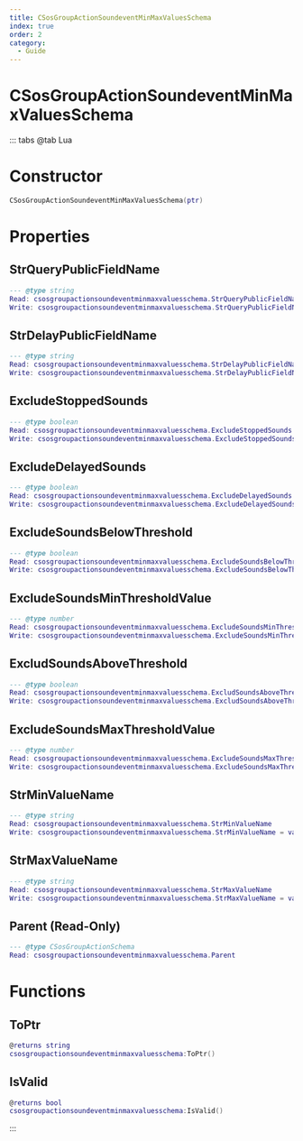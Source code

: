 ```yaml
---
title: CSosGroupActionSoundeventMinMaxValuesSchema
index: true
order: 2
category:
  - Guide
---
```


# CSosGroupActionSoundeventMinMaxValuesSchema

::: tabs
@tab Lua
# Constructor
```lua
CSosGroupActionSoundeventMinMaxValuesSchema(ptr)
```
# Properties
## StrQueryPublicFieldName 
```lua
--- @type string
Read: csosgroupactionsoundeventminmaxvaluesschema.StrQueryPublicFieldName
Write: csosgroupactionsoundeventminmaxvaluesschema.StrQueryPublicFieldName = value
```
## StrDelayPublicFieldName 
```lua
--- @type string
Read: csosgroupactionsoundeventminmaxvaluesschema.StrDelayPublicFieldName
Write: csosgroupactionsoundeventminmaxvaluesschema.StrDelayPublicFieldName = value
```
## ExcludeStoppedSounds 
```lua
--- @type boolean
Read: csosgroupactionsoundeventminmaxvaluesschema.ExcludeStoppedSounds
Write: csosgroupactionsoundeventminmaxvaluesschema.ExcludeStoppedSounds = value
```
## ExcludeDelayedSounds 
```lua
--- @type boolean
Read: csosgroupactionsoundeventminmaxvaluesschema.ExcludeDelayedSounds
Write: csosgroupactionsoundeventminmaxvaluesschema.ExcludeDelayedSounds = value
```
## ExcludeSoundsBelowThreshold 
```lua
--- @type boolean
Read: csosgroupactionsoundeventminmaxvaluesschema.ExcludeSoundsBelowThreshold
Write: csosgroupactionsoundeventminmaxvaluesschema.ExcludeSoundsBelowThreshold = value
```
## ExcludeSoundsMinThresholdValue 
```lua
--- @type number
Read: csosgroupactionsoundeventminmaxvaluesschema.ExcludeSoundsMinThresholdValue
Write: csosgroupactionsoundeventminmaxvaluesschema.ExcludeSoundsMinThresholdValue = value
```
## ExcludSoundsAboveThreshold 
```lua
--- @type boolean
Read: csosgroupactionsoundeventminmaxvaluesschema.ExcludSoundsAboveThreshold
Write: csosgroupactionsoundeventminmaxvaluesschema.ExcludSoundsAboveThreshold = value
```
## ExcludeSoundsMaxThresholdValue 
```lua
--- @type number
Read: csosgroupactionsoundeventminmaxvaluesschema.ExcludeSoundsMaxThresholdValue
Write: csosgroupactionsoundeventminmaxvaluesschema.ExcludeSoundsMaxThresholdValue = value
```
## StrMinValueName 
```lua
--- @type string
Read: csosgroupactionsoundeventminmaxvaluesschema.StrMinValueName
Write: csosgroupactionsoundeventminmaxvaluesschema.StrMinValueName = value
```
## StrMaxValueName 
```lua
--- @type string
Read: csosgroupactionsoundeventminmaxvaluesschema.StrMaxValueName
Write: csosgroupactionsoundeventminmaxvaluesschema.StrMaxValueName = value
```
## Parent (Read-Only)
```lua
--- @type CSosGroupActionSchema
Read: csosgroupactionsoundeventminmaxvaluesschema.Parent
```
# Functions
## ToPtr
```lua
@returns string
csosgroupactionsoundeventminmaxvaluesschema:ToPtr()
```
## IsValid
```lua
@returns bool
csosgroupactionsoundeventminmaxvaluesschema:IsValid()
```

:::